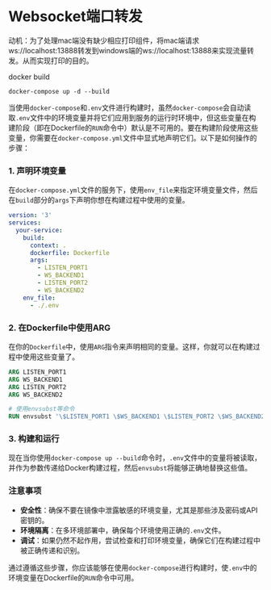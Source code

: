 # Websocket端口转发
动机：为了处理mac端没有缺少相应打印组件，将mac端请求ws://localhost:13888转发到windows端的ws://localhost:13888来实现流量转发。从而实现打印的目的。

docker build
```
docker-compose up -d --build
```

当使用`docker-compose`和`.env`文件进行构建时，虽然`docker-compose`会自动读取`.env`文件中的环境变量并将它们应用到服务的运行时环境中，但这些变量在构建阶段（即在Dockerfile的`RUN`命令中）默认是不可用的。要在构建阶段使用这些变量，你需要在`docker-compose.yml`文件中显式地声明它们。以下是如何操作的步骤：

### 1. 声明环境变量
在`docker-compose.yml`文件的服务下，使用`env_file`来指定环境变量文件，然后在`build`部分的`args`下声明你想在构建过程中使用的变量。

```yaml
version: '3'
services:
  your-service:
    build:
      context: .
      dockerfile: Dockerfile
      args:
        - LISTEN_PORT1
        - WS_BACKEND1
        - LISTEN_PORT2
        - WS_BACKEND2
    env_file:
      - ./.env
```

### 2. 在Dockerfile中使用ARG
在你的`Dockerfile`中，使用`ARG`指令来声明相同的变量。这样，你就可以在构建过程中使用这些变量了。

```Dockerfile
ARG LISTEN_PORT1
ARG WS_BACKEND1
ARG LISTEN_PORT2
ARG WS_BACKEND2

# 使用envsubst等命令
RUN envsubst '\$LISTEN_PORT1 \$WS_BACKEND1 \$LISTEN_PORT2 \$WS_BACKEND2' < /etc/nginx/templates/default.conf.template > /etc/nginx/conf.d/default.conf
```

### 3. 构建和运行
现在当你使用`docker-compose up --build`命令时，`.env`文件中的变量将被读取，并作为参数传递给Docker构建过程，然后`envsubst`将能够正确地替换这些值。

### 注意事项
- **安全性**：确保不要在镜像中泄露敏感的环境变量，尤其是那些涉及密码或API密钥的。
- **环境隔离**：在多环境部署中，确保每个环境使用正确的`.env`文件。
- **调试**：如果仍然不起作用，尝试检查和打印环境变量，确保它们在构建过程中被正确传递和识别。

通过遵循这些步骤，你应该能够在使用`docker-compose`进行构建时，使`.env`中的环境变量在Dockerfile的`RUN`命令中可用。
